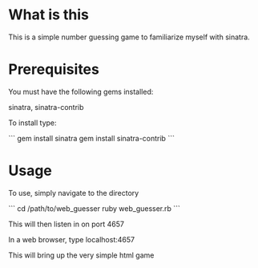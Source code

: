 # What is this

<p> This is a simple number guessing game to familiarize myself with sinatra. </p>

# Prerequisites

<p> You must have the following gems installed: </p>
<p> sinatra, sinatra-contrib </p>
<p> To install type: </p>
```        
gem install sinatra
gem install sinatra-contrib
```

# Usage 
<p> To use, simply navigate to the directory </p>
```
cd /path/to/web_guesser
ruby web_guesser.rb
```
<p> This will then listen in on port 4657 </p>
<p> In a web browser, type localhost:4657 </p>
<p> This will bring up the very simple html game </p>
